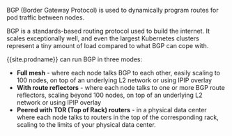 BGP (Border Gateway Protocol) is used to dynamically program routes for pod traffic between nodes.

BGP is a standards-based routing protocol used to build the internet. It scales exceptionally well, and even the largest Kubernetes clusters represent a tiny amount of load compared to what BGP can cope with.

{{site.prodname}} can run BGP in three modes:
- **Full mesh** - where each node talks BGP to each other, easily scaling to 100 nodes, on top of an underlying L2 network or using IPIP overlay
- **With route reflectors** - where each node talks to one or more BGP route reflectors, scaling beyond 100 nodes, on top of an underlying L2 network or using IPIP overlay
- **Peered with TOR (Top of Rack) routers** - in a physical data center where each node talks to routers in the top of the corresponding rack, scaling to the limits of your physical data center.

